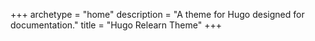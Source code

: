 +++
archetype = "home"
description = "A theme for Hugo designed for documentation."
title = "Hugo Relearn Theme"
+++
